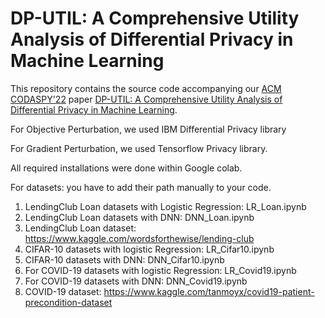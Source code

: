 # DP-UTIL: A Comprehensive Utility Analysis of Differential Privacy in Machine Learning

This repository contains the source code accompanying our [ACM CODASPY'22](http://www.codaspy.org/2022/) paper [DP-UTIL: A Comprehensive Utility Analysis of Differential Privacy in Machine Learning]( https://arxiv.org/abs/2108.13930).

For Objective Perturbation, we used IBM Differential Privacy library

For Gradient Perturbation, we used Tensorflow Privacy library.

All required installations were done within Google colab.

For datasets: you have to add their path manually to your code.

1. LendingClub Loan datasets with Logistic Regression: LR_Loan.ipynb
2. LendingClub Loan datasets with DNN: DNN_Loan.ipynb
3. LendingClub Loan dataset: https://www.kaggle.com/wordsforthewise/lending-club
4. CIFAR-10 datasets with logistic Regression: LR_Cifar10.ipynb
5. CIFAR-10 datasets with DNN: DNN_Cifar10.ipynb
6. For COVID-19 datasets with logistic Regression: LR_Covid19.ipynb
7. For COVID-19 datasets with DNN: DNN_Covid19.ipynb
8. COVID-19 dataset: https://www.kaggle.com/tanmoyx/covid19-patient-precondition-dataset

